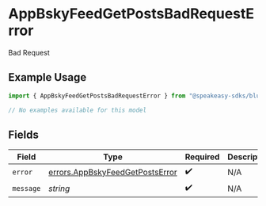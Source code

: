 # AppBskyFeedGetPostsBadRequestError

Bad Request

## Example Usage

```typescript
import { AppBskyFeedGetPostsBadRequestError } from "@speakeasy-sdks/bluesky/models/errors";

// No examples available for this model
```

## Fields

| Field                                                                              | Type                                                                               | Required                                                                           | Description                                                                        |
| ---------------------------------------------------------------------------------- | ---------------------------------------------------------------------------------- | ---------------------------------------------------------------------------------- | ---------------------------------------------------------------------------------- |
| `error`                                                                            | [errors.AppBskyFeedGetPostsError](../../models/errors/appbskyfeedgetpostserror.md) | :heavy_check_mark:                                                                 | N/A                                                                                |
| `message`                                                                          | *string*                                                                           | :heavy_check_mark:                                                                 | N/A                                                                                |